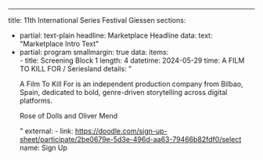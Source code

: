 ---
title: 11th International Series Festival Giessen
sections:
  - partial: text-plain
    headline: Marketplace Headline
    data:
      text: "Marketplace Intro Text"
  - partial: program
    smallmargin: true
    data:
      items:			  
        - title: Screening Block 1
          length: 4
          datetime: 2024-05-29
          time: A FILM TO KILL FOR / Seriesland
          details: "<p>A Film To Kill For is an independent production company from Bilbao, Spain, dedicated to bold, genre-driven storytelling across digital platforms.</p><p>Rose of Dolls and Oliver Mend</p>"
          external:
            - link: https://doodle.com/sign-up-sheet/participate/2be0679e-5d3e-496d-aa63-79466b82fdf0/select
              name: Sign Up
